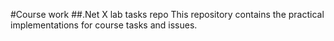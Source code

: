 #Course work 
##.Net X lab tasks repo
This repository contains the practical implementations for course tasks and issues.
